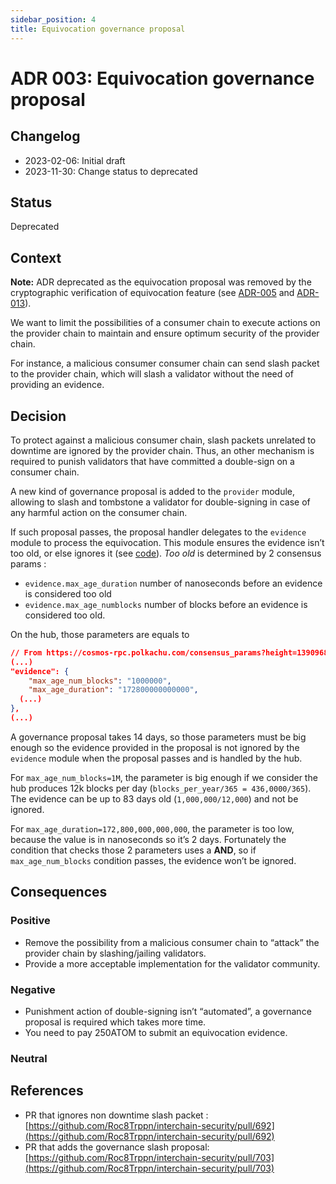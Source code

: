 ```yaml
---
sidebar_position: 4
title: Equivocation governance proposal
---
```


# ADR 003: Equivocation governance proposal

## Changelog

- 2023-02-06: Initial draft
- 2023-11-30: Change status to deprecated

## Status

Deprecated

## Context

**Note:** ADR deprecated as the equivocation proposal was removed by the
cryptographic verification of equivocation feature
(see [ADR-005](./adr-005-cryptographic-equivocation-verification.md) and
[ADR-013](./adr-013-equivocation-slashing.md)).

We want to limit the possibilities of a consumer chain to execute actions on the provider chain to maintain and ensure optimum security of the provider chain.

For instance, a malicious consumer consumer chain can send slash packet to the provider chain, which will slash a validator without the need of providing an evidence.

## Decision

To protect against a malicious consumer chain, slash packets unrelated to downtime are ignored by the provider chain. Thus, an other mechanism is required to punish validators that have committed a double-sign on a consumer chain.

A new kind of governance proposal is added to the `provider` module, allowing to slash and tombstone a validator for double-signing in case of any harmful action on the consumer chain.

If such proposal passes, the proposal handler delegates to the `evidence` module to process the equivocation. This module ensures the evidence isn’t too old, or else ignores it (see [code](https://github.com/cosmos/cosmos-sdk/blob/21021b837882d1d40f1d79bcbc4fad2e79a3fefe/x/evidence/keeper/infraction.go#L54-L62)). _Too old_ is determined by 2 consensus params :

- `evidence.max_age_duration` number of nanoseconds before an evidence is considered too old
- `evidence.max_age_numblocks` number of blocks before an evidence is considered too old.

On the hub, those parameters are equals to

```json
// From https://cosmos-rpc.polkachu.com/consensus_params?height=13909682
(...)
"evidence": {
	"max_age_num_blocks": "1000000",
	"max_age_duration": "172800000000000",
  (...)
},
(...)
```

A governance proposal takes 14 days, so those parameters must be big enough so the evidence provided in the proposal is not ignored by the `evidence` module when the proposal passes and is handled by the hub.

For `max_age_num_blocks=1M`, the parameter is big enough if we consider the hub produces 12k blocks per day (`blocks_per_year/365 = 436,0000/365`). The evidence can be up to 83 days old (`1,000,000/12,000`) and not be ignored.

For `max_age_duration=172,800,000,000,000`, the parameter is too low, because the value is in nanoseconds so it’s 2 days. Fortunately the condition that checks those 2 parameters uses a **AND**, so if `max_age_num_blocks` condition passes, the evidence won’t be ignored.

## Consequences

### Positive

- Remove the possibility from a malicious consumer chain to “attack” the provider chain by slashing/jailing validators.
- Provide a more acceptable implementation for the validator community.

### Negative

- Punishment action of double-signing isn’t “automated”, a governance proposal is required which takes more time.
- You need to pay 250ATOM to submit an equivocation evidence.

### Neutral

## References

- PR that ignores non downtime slash packet : [https://github.com/Roc8Trppn/interchain-security/pull/692](https://github.com/Roc8Trppn/interchain-security/pull/692)
- PR that adds the governance slash proposal: [https://github.com/Roc8Trppn/interchain-security/pull/703](https://github.com/Roc8Trppn/interchain-security/pull/703)

